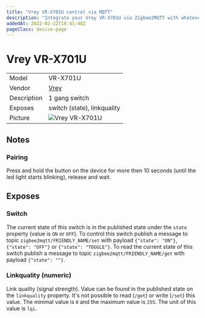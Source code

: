 ```yaml
---
title: "Vrey VR-X701U control via MQTT"
description: "Integrate your Vrey VR-X701U via Zigbee2MQTT with whatever smart home infrastructure you are using without the vendor's bridge or gateway."
addedAt: 2022-02-22T19:41:48Z
pageClass: device-page
---
```


<!-- !!!! -->
<!-- ATTENTION: This file is auto-generated through docgen! -->
<!-- You can only edit the "Notes"-Section between the two comment lines "Notes BEGIN" and "Notes END". -->
<!-- Do not use h1 or h2 heading within "## Notes"-Section. -->
<!-- !!!! -->

# Vrey VR-X701U

|     |     |
|-----|-----|
| Model | VR-X701U  |
| Vendor  | [Vrey](/supported-devices/#v=Vrey)  |
| Description | 1 gang switch |
| Exposes | switch (state), linkquality |
| Picture | ![Vrey VR-X701U](https://www.zigbee2mqtt.io/images/devices/VR-X701U.jpg) |


<!-- Notes BEGIN: You can edit here. Add "## Notes" headline if not already present. -->
## Notes


### Pairing
Press and hold the button on the device for more then 10 seconds (until the led light starts blinking), release and wait.
<!-- Notes END: Do not edit below this line -->



## Exposes

### Switch 
The current state of this switch is in the published state under the `state` property (value is `ON` or `OFF`).
To control this switch publish a message to topic `zigbee2mqtt/FRIENDLY_NAME/set` with payload `{"state": "ON"}`, `{"state": "OFF"}` or `{"state": "TOGGLE"}`.
To read the current state of this switch publish a message to topic `zigbee2mqtt/FRIENDLY_NAME/get` with payload `{"state": ""}`.

### Linkquality (numeric)
Link quality (signal strength).
Value can be found in the published state on the `linkquality` property.
It's not possible to read (`/get`) or write (`/set`) this value.
The minimal value is `0` and the maximum value is `255`.
The unit of this value is `lqi`.

